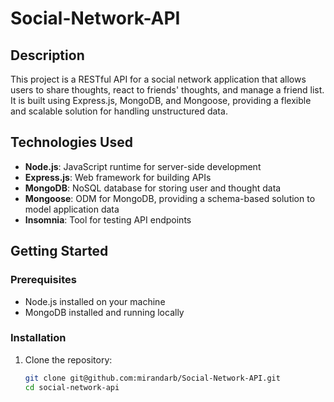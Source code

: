 # Social-Network-API

## Description

This project is a RESTful API for a social network application that allows users to share thoughts, react to friends' thoughts, and manage a friend list. It is built using Express.js, MongoDB, and Mongoose, providing a flexible and scalable solution for handling unstructured data.

## Technologies Used

- **Node.js**: JavaScript runtime for server-side development
- **Express.js**: Web framework for building APIs
- **MongoDB**: NoSQL database for storing user and thought data
- **Mongoose**: ODM for MongoDB, providing a schema-based solution to model application data
- **Insomnia**: Tool for testing API endpoints

## Getting Started

### Prerequisites

- Node.js installed on your machine
- MongoDB installed and running locally

### Installation

1. Clone the repository:

   ```bash
   git clone git@github.com:mirandarb/Social-Network-API.git
   cd social-network-api